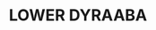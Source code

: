---
lastmod: '2025-04-06T06:05:20+00:00'
latitude: -28.80567926
layout: suburb
longitude: 152.884752
postcode: '2470'
state: NSW
title: LOWER DYRAABA
url: /nsw/lower-dyraaba/
---